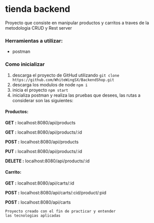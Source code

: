 # tienda backend

Proyecto que consiste en manipular productos y carritos a traves de la metodologia CRUD y Rest server

### Herramientas a utilizar:

* postman

### Como inicializar

1. descarga el proyecto de GitHud utilizando `git clone https://github.com/WhiteWingSX/BackendShop.git`
2. descarga los modulos de node `npm i`
3. inicia el proyecto `npm start`
4. inicializa postman y realiza las pruebas que desees, las rutas a considerar son las siguientes:

#### Productos:

**GET :** localhost:8080/api/products

**GET :** localhost:8080/api/products/:id

**POST :** localhost:8080/api/products

**PUT :** localhost:8080/api/products/:id

**DELETE :** localhost:8080/api/products/:id

#### Carrito:

**GET :** localhost:8080/api/carts/:id

**POST :** localhost:8080/api/carts/:cid/product/:pid

**POST :** localhost:8080/api/carts

```
Proyecto creado con el fin de practicar y entender
las tecnologias aplicadas
```
